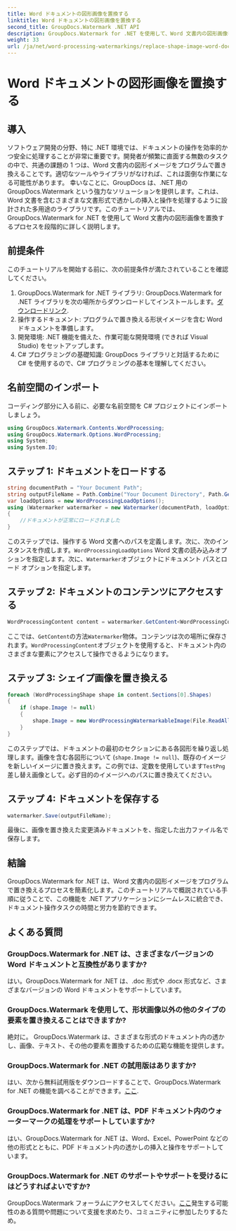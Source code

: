 ```yaml
---
title: Word ドキュメントの図形画像を置換する
linktitle: Word ドキュメントの図形画像を置換する
second_title: GroupDocs.Watermark .NET API
description: GroupDocs.Watermark for .NET を使用して、Word 文書内の図形画像をプログラムで置き換える方法を学びます。ドキュメント操作タスクを簡単に簡素化します。
weight: 33
url: /ja/net/word-processing-watermarkings/replace-shape-image-word-docs/
---
```


# Word ドキュメントの図形画像を置換する

## 導入
ソフトウェア開発の分野、特に .NET 環境では、ドキュメントの操作を効率的かつ安全に処理することが非常に重要です。開発者が頻繁に直面する無数のタスクの中で、共通の課題の 1 つは、Word 文書内の図形イメージをプログラムで置き換えることです。適切なツールやライブラリがなければ、これは面倒な作業になる可能性があります。
幸いなことに、GroupDocs は、.NET 用の GroupDocs.Watermark という強力なソリューションを提供します。これは、Word 文書を含むさまざまな文書形式で透かしの挿入と操作を処理するように設計された多用途のライブラリです。このチュートリアルでは、GroupDocs.Watermark for .NET を使用して Word 文書内の図形画像を置換するプロセスを段階的に詳しく説明します。
## 前提条件
このチュートリアルを開始する前に、次の前提条件が満たされていることを確認してください。
1.  GroupDocs.Watermark for .NET ライブラリ: GroupDocs.Watermark for .NET ライブラリを次の場所からダウンロードしてインストールします。[ダウンロードリンク](https://releases.groupdocs.com/Watermark/net/).
2. 操作するドキュメント: プログラムで置き換える形状イメージを含む Word ドキュメントを準備します。
3. 開発環境: .NET 機能を備えた、作業可能な開発環境 (できれば Visual Studio) をセットアップします。
4. C# プログラミングの基礎知識: GroupDocs ライブラリと対話するために C# を使用するので、C# プログラミングの基本を理解してください。
## 名前空間のインポート
コーディング部分に入る前に、必要な名前空間を C# プロジェクトにインポートしましょう。
```csharp
using GroupDocs.Watermark.Contents.WordProcessing;
using GroupDocs.Watermark.Options.WordProcessing;
using System;
using System.IO;
```
## ステップ 1: ドキュメントをロードする
```csharp
string documentPath = "Your Document Path";
string outputFileName = Path.Combine("Your Document Directory", Path.GetFileName(documentPath));
var loadOptions = new WordProcessingLoadOptions();
using (Watermarker watermarker = new Watermarker(documentPath, loadOptions))
{
    //ドキュメントが正常にロードされました
}
```
このステップでは、操作する Word 文書へのパスを定義します。次に、次のインスタンスを作成します。`WordProcessingLoadOptions` Word 文書の読み込みオプションを指定します。次に、`Watermarker`オブジェクトにドキュメント パスとロード オプションを指定します。
## ステップ 2: ドキュメントのコンテンツにアクセスする
```csharp
WordProcessingContent content = watermarker.GetContent<WordProcessingContent>();
```
ここでは、`GetContent`の方法`Watermarker`物体。コンテンツは次の場所に保存されます。`WordProcessingContent`オブジェクトを使用すると、ドキュメント内のさまざまな要素にアクセスして操作できるようになります。
## ステップ 3: シェイプ画像を置き換える
```csharp
foreach (WordProcessingShape shape in content.Sections[0].Shapes)
{
    if (shape.Image != null)
    {
        shape.Image = new WordProcessingWatermarkableImage(File.ReadAllBytes(Constants.TestPng));
    }
}
```
このステップでは、ドキュメントの最初のセクションにある各図形を繰り返し処理します。画像を含む各図形について (`shape.Image != null`)、既存のイメージを新しいイメージに置き換えます。この例では、定数を使用しています`TestPng`差し替え画像として。必ず目的のイメージへのパスに置き換えてください。
## ステップ 4: ドキュメントを保存する
```csharp
watermarker.Save(outputFileName);
```
最後に、画像を置き換えた変更済みドキュメントを、指定した出力ファイル名で保存します。

## 結論
GroupDocs.Watermark for .NET は、Word 文書内の図形イメージをプログラムで置き換えるプロセスを簡素化します。このチュートリアルで概説されている手順に従うことで、この機能を .NET アプリケーションにシームレスに統合でき、ドキュメント操作タスクの時間と労力を節約できます。
## よくある質問
### GroupDocs.Watermark for .NET は、さまざまなバージョンの Word ドキュメントと互換性がありますか?
はい。GroupDocs.Watermark for .NET は、.doc 形式や .docx 形式など、さまざまなバージョンの Word ドキュメントをサポートしています。
### GroupDocs.Watermark を使用して、形状画像以外の他のタイプの要素を置き換えることはできますか?
絶対に。 GroupDocs.Watermark は、さまざまな形式のドキュメント内の透かし、画像、テキスト、その他の要素を置換するための広範な機能を提供します。
### GroupDocs.Watermark for .NET の試用版はありますか?
はい、次から無料試用版をダウンロードすることで、GroupDocs.Watermark for .NET の機能を調べることができます。[ここ](https://releases.groupdocs.com/).
### GroupDocs.Watermark for .NET は、PDF ドキュメント内のウォーターマークの処理をサポートしていますか?
はい、GroupDocs.Watermark for .NET は、Word、Excel、PowerPoint などの他の形式とともに、PDF ドキュメント内の透かしの挿入と操作をサポートしています。
### GroupDocs.Watermark for .NET のサポートやサポートを受けるにはどうすればよいですか?
 GroupDocs.Watermark フォーラムにアクセスしてください。[ここ](https://forum.groupdocs.com/c/watermark/19)発生する可能性のある質問や問題について支援を求めたり、コミュニティに参加したりするため。